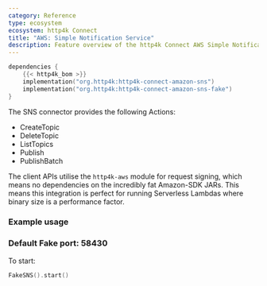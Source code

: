 ```yaml
---
category: Reference
type: ecosystem
ecosystem: http4k Connect
title: "AWS: Simple Notification Service"
description: Feature overview of the http4k Connect AWS Simple Notification Service modules
---
```


```kotlin
dependencies {
    {{< http4k_bom >}}
    implementation("org.http4k:http4k-connect-amazon-sns")
    implementation("org.http4k:http4k-connect-amazon-sns-fake")
}
```


The SNS connector provides the following Actions:

* CreateTopic
* DeleteTopic
* ListTopics
* Publish
* PublishBatch

The client APIs utilise the `http4k-aws` module for request signing, which means no dependencies on the incredibly fat
Amazon-SDK JARs. This means this integration is perfect for running Serverless Lambdas where binary size is a
performance factor.

### Example usage

### Default Fake port: 58430

To start:

```kotlin
FakeSNS().start()
```
